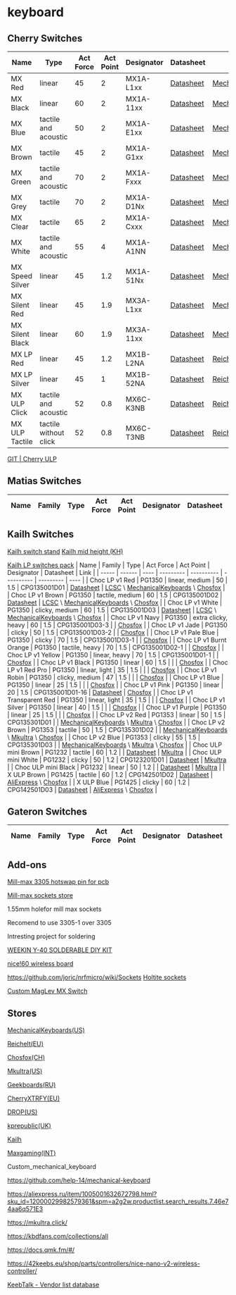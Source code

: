 # keyboard

## Cherry Switches
| Name  | Type | Act Force | Act Point | Designator | Datasheet | Link |
| ----- | ---- | --------- | --------- | ---------- | --------- | ---- |
| MX Red | linear | 45 | 2 | MX1A-L1xx | [Datasheet](https://www.cherrymx.de/_Resources/Persistent/b/7/a/b/b7ab2f72bd5686e1e1e759a9f3703536d7fb1e18/EN_CHERRY_MX_RED.pdf) | [MechanicalKeyboards](https://mechanicalkeyboards.com/shop/index.php?l=product_list&c=57) |
| MX Black | linear | 60 | 2 | MX1A-11xx | [Datasheet](https://www.cherrymx.de/_Resources/Persistent/0/7/f/6/07f6a966a4b95053db5691e73faa401f67d2eb5e/EN_CHERRY_MX_BLACK.pdf) | [MechanicalKeyboards](https://mechanicalkeyboards.com/shop/index.php?l=product_list&c=54) |
| MX Blue | tactile and acoustic | 50 | 2 | MX1A-E1xx | [Datasheet](https://www.cherrymx.de/_Resources/Persistent/a/5/3/1/a531cb6598bc849cbcf131fd7a31814282b74545/EN_CHERRY_MX_BLUE.pdf) | [MechanicalKeyboards](https://mechanicalkeyboards.com/shop/index.php?l=product_list&c=56) |
| MX Brown | tactile | 45 | 2 | MX1A-G1xx | [Datasheet](https://www.cherrymx.de/_Resources/Persistent/1/3/6/1/13618248706cd28e75ab9bdf9e55e9f8794611c1/EN_CHERRY_MX_BROWN.pdf) | [MechanicalKeyboards](https://mechanicalkeyboards.com/shop/index.php?l=product_list&c=55) |
| MX Green | tactile and acoustic | 70 | 2 | MX1A-Fxxx | [Datasheet](https://www.cherrymx.de/_Resources/Persistent/a/a/3/1/aa31c11f193a199eea05c8897d9decc539ce9b7f/EN_CHERRY_MX_GREEN.pdf) | [MechanicalKeyboards](https://mechanicalkeyboards.com/shop/index.php?l=product_list&c=63) |
| MX Grey | tactile | 70 | 2 | MX1A-D1Nx | [Datasheet](https://www.cherrymx.de/_Resources/Persistent/9/6/8/f/968fd7e99029449b6af9babb96149abed607b29b/Data_Sheet_CHERRY_MX_Grey.pdf) | [MechanicalKeyboards](https://mechanicalkeyboards.com/shop/index.php?l=product_list&c=59) |
| MX Clear | tactile | 65 | 2 | MX1A-Cxxx | [Datasheet](https://www.cherrymx.de/_Resources/Persistent/1/e/6/d/1e6d4479ea3c692473ae8dd3f0b825bd568ecadb/EN_CHERRY_MX_CLEAR.pdf) | [MechanicalKeyboards](https://mechanicalkeyboards.com/shop/index.php?l=product_list&c=58) |
| MX White | tactile and acoustic | 55 | 4 | MX1A-A1NN | [Datasheet](https://www.farnell.com/datasheets/2301174.pdf) | [MechanicalKeyboards](https://mechanicalkeyboards.com/shop/index.php?l=product_list&c=64) |
| MX Speed Silver | linear | 45 | 1.2 | MX1A-51Nx | [Datasheet](https://www.cherrymx.de/_Resources/Persistent/7/f/4/5/7f45a95bf2bd93bd9c94f1835bd0c89dd6863326/EN_CHERRY_MX_SPEED_Silver.pdf) | [MechanicalKeyboards](https://mechanicalkeyboards.com/shop/index.php?l=product_list&c=875) |
| MX Silent Red | linear | 45 | 1.9 | MX3A-L1xx | [Datasheet](https://www.cherrymx.de/_Resources/Persistent/9/8/d/c/98dc07c393ba6be617c8547b77371709063605ad/EN_CHERRY_MX_SILENT_RED.pdf) | [MechanicalKeyboards](https://mechanicalkeyboards.com/shop/index.php?l=product_list&c=376) |
| MX Silent Black | linear | 60 | 1.9 | MX3A-11xx | [Datasheet](https://www.cherrymx.de/_Resources/Persistent/8/9/4/5/8945e4291a811c540f5c3e1ae4b3fc47e4011a8a/EN_CHERRY_MX_SILENT_BLACK.pdf) | [MechanicalKeyboards](https://mechanicalkeyboards.com/shop/index.php?l=product_detail&p=9975) |
| MX LP Red | linear | 45 | 1.2 | MX1B-L2NA | [Datasheet](https://www.cherrymx.de/_Resources/Persistent/b/3/1/e/b31ed369e2614b88503ba419d4e0a8339a7c55e5/Data%20sheet_MX1B-L2NA.pdf) | [Reichelt](https://www.reichelt.com/de/en/cherry-mx-low-profile-red-rgb-button-module-cherry-mx1b-l2na-p258100.html?&trstct=pos_1&nbc=1) |
| MX LP Silver | linear | 45 | 1 | MX1B-52NA | [Datasheet](https://www.cherrymx.de/_Resources/Persistent/6/7/d/f/67df5e072fb240d5e5c6bb1c132eaf213ef04981/Data%20sheet_MX1B-52NA.pdf) | [Reichelt](https://www.reichelt.com/de/en/cherry-mx-low-profile-silver-rgb-button-module-cherry-mx1b-52na-p281332.html?&trstct=pos_2&nbc=1) |
| MX ULP Click | tactile and acoustic | 52 | 0.8 | MX6C-K3NB | [Datasheet](https://www.cherrymx.de/_Resources/Persistent/b/f/8/a/bf8aa6c9901e722a271f6ccc9d2388d9380c195f/CHERRY_MX_ULP_Click_Datasheet.pdf) | [Reichelt](https://www.reichelt.com/de/en/cherry-mx-ultra-low-profile-rgb-pushbutton-module-cherry-mx6c-k3nb-p335040.html?&trstct=pos_3&nbc=1) |
| MX ULP Tactile | tactile without click | 52 | 0.8 | MX6C-T3NB | [Datasheet](https://www.cherrymx.de/_Resources/Persistent/8/c/3/4/8c348ad8022fdd2c96033bdb32948fcb036a4ecd/CHERRY_MX_ULP_Tactile_Datasheet.pdf) | [Reichelt](https://www.reichelt.com/de/en/cherry-mx-ultra-low-profile-rgb-pushbutton-module-cherry-mx6c-k3nb-p335040.html?&trstct=pos_3&nbc=1) |

[GIT | Cherry ULP](https://github.com/pashutk/Cherry_MX_ULP)


## Matias Switches
| Name  | Family | Type | Act Force | Act Point | Designator | Datasheet | Link |
| ----- | ------ | ---- | --------- | ---------- | ---------- | --------- | ---- |


## Kailh Switches
[Kailh switch stand](https://www.kailh.net/products/kailh-switch-tester)
[Kailh mid height (KH)](https://aliexpress.ru/item/32960369030.html?gatewayAdapt=glo2rus&sku_id=66489586936)

[Kailh LP switches pack](https://chosfox.com/collections/low-profile-collection/products/kailh-low-profile-mechanical-keyboard-switches-tester-pack)
| Name  | Family | Type | Act Force | Act Point | Designator | Datasheet | Link |
| ----- | ------ | ---- | --------- | ---------- | ---------- | --------- | ---- |
| Choc LP v1 Red | PG1350 | linear, medium | 50 | 1.5 | CPG135001D01 | [Datasheet](https://datasheet.lcsc.com/lcsc/1912111437_Kailh-CPG135001D01_C400229.pdf) | [LCSC](https://www.lcsc.com/product-detail/Mechanical-Keyboard-Shaft_Kailh-CPG135001D01_C400229.html) \ [MechanicalKeyboards](https://mechanicalkeyboards.com/shop/index.php?l=product_detail&p=6337) \ [Chosfox](https://chosfox.com/collections/low-profile-collection/products/kailh-low-profile-choc-switches?variant=42514647613634) |
| Choc LP v1 Brown | PG1350 | tactile, medium | 60 | 1.5 | CPG135001D02 | [Datasheet](https://datasheet.lcsc.com/lcsc/1912111437_Kailh-CPG135001D02_C400230.pdf) | [LCSC](https://www.lcsc.com/product-detail/Mechanical-Keyboard-Shaft_Kailh-CPG135001D02_C400230.html) \ [MechanicalKeyboards](https://mechanicalkeyboards.com/shop/index.php?l=product_detail&p=6339) \ [Chosfox](https://chosfox.com/collections/low-profile-collection/products/kailh-low-profile-choc-switches?variant=42514647646402) |
| Choc LP v1 White | PG1350 | clicky, medium | 60 | 1.5 | CPG135001D03 | [Datasheet](https://datasheet.lcsc.com/lcsc/1912111437_Kailh-CPG135001D03_C400231.pdf) | [LCSC](https://www.lcsc.com/product-detail/Mechanical-Keyboard-Shaft_Kailh-CPG135001D03_C400231.html) \ [MechanicalKeyboards](https://mechanicalkeyboards.com/shop/index.php?l=product_detail&p=6340) \ [Chosfox](https://chosfox.com/collections/low-profile-collection/products/kailh-low-profile-choc-switches?variant=42514647679170) |
| Choc LP v1 Navy | PG1350 | extra clicky, heavy | 60 | 1.5 | CPG135001D03-3 | | [Chosfox](https://chosfox.com/collections/low-profile-collection/products/kailh-low-profile-choc-switches?variant=42514647875778) |
| Choc LP v1 Jade | PG1350 | clicky | 50 | 1.5 | CPG135001D03-2 | | [Chosfox](https://chosfox.com/collections/low-profile-collection/products/kailh-low-profile-choc-switches?variant=42514647843010) |
| Choc LP v1 Pale Blue | PG1350 | clicky | 70 | 1.5 | CPG135001D03-1 | | [Chosfox](https://chosfox.com/collections/low-profile-collection/products/kailh-low-profile-choc-switches?variant=42514647810242) |
| Choc LP v1 Burnt Orange | PG1350 | tactile, heavy | 70 | 1.5 | CPG135001D02-1 | | [Chosfox](https://chosfox.com/collections/low-profile-collection/products/kailh-low-profile-choc-switches?variant=42514647777474) |
| Choc LP v1 Yellow | PG1350 | linear, heavy | 70 | 1.5 | CPG135001D01-1 | | [Chosfox](https://chosfox.com/collections/low-profile-collection/products/kailh-low-profile-choc-switches?variant=42514647744706) |
| Choc LP v1 Black | PG1350 | linear | 60 | 1.5 | | | [Chosfox](https://chosfox.com/collections/low-profile-collection/products/kailh-low-profile-choc-switches?variant=42514647711938) |
| Choc LP v1 Red Pro | PG1350 | linear, light | 35 | 1.5 | | | [Chosfox](https://chosfox.com/collections/low-profile-collection/products/kailh-low-profile-choc-switches?variant=42514647908546) |
| Choc LP v1 Robin | PG1350 | clicky, medium | 47 | 1.5 | | | [Chosfox](https://chosfox.com/collections/low-profile-collection/products/kailh-low-profile-choc-switches?variant=42514647941314) |
| Choc LP v1 Blue | PG1350 | linear | 25 | 1.5 | | | [Chosfox](https://chosfox.com/collections/low-profile-collection/products/kailh-low-profile-choc-switches?variant=42514647974082) |
| Choc LP v1 Pink | PG1350 | linear | 20 | 1.5 | CPG135001D01-16 | [Datasheet](https://www.kailhswitch.com/Content/upload/pdf/202215927/CPG135001D01-16.pdf?rnd=235) | [Chosfox](https://chosfox.com/collections/low-profile-collection/products/kailh-low-profile-choc-switches?variant=42514648006850) |
| Choc LP v1 Transparent Red | PG1350 | linear, light | 35 | 1.5 | | | [Chosfox](https://chosfox.com/collections/low-profile-collection/products/kailh-low-profile-choc-switches?variant=42514648039618) |
| Choc LP v1 Silver | PG1350 | linear | 40 | 1.5 | | | [Chosfox](https://chosfox.com/collections/low-profile-collection/products/kailh-low-profile-choc-switches?variant=42514648072386) |
| Choc LP v1 Purple | PG1350 | linear | 25 | 1.5 | | | [Chosfox](https://chosfox.com/collections/low-profile-collection/products/kailh-low-profile-choc-switches?variant=42514648105154) |
| Choc LP v2 Red | PG1353 | linear | 50 | 1.5 | CPG135301D01 | | [MechanicalKeyboards](https://mechanicalkeyboards.com/shop/index.php?l=product_detail&p=6341) \ [Mkultra](https://mkultra.click/kailh-choc-v2-low-profile-switches/) \ [Chosfox](https://chosfox.com/collections/low-profile-collection/products/v2-low-profile-switch?variant=41683772965058) |
| Choc LP v2 Brown | PG1353 | tactile | 50 | 1.5 | CPG135301D02 | | [MechanicalKeyboards](https://mechanicalkeyboards.com/shop/index.php?l=product_detail&p=6342) \ [Mkultra](https://mkultra.click/kailh-choc-v2-low-profile-switches/) \ [Chosfox](https://chosfox.com/collections/low-profile-collection/products/v2-low-profile-switch?variant=41683772997826) |
| Choc LP v2 Blue | PG1353 | clicky | 55 | 1.5 | CPG135301D03 | | [MechanicalKeyboards](https://mechanicalkeyboards.com/shop/index.php?l=product_detail&p=6343) \ [Mkultra](https://mkultra.click/kailh-choc-v2-low-profile-switches/) \ [Chosfox](https://chosfox.com/collections/low-profile-collection/products/v2-low-profile-switch?variant=41683773030594) |
| Choc ULP mini Brown | PG1232 | tactile | 60 | 1.2 | | [Datasheet](http://www.kailh.com/en/Products/Ks/NotebookS/647.html) | [Mkultra](https://mkultra.click/choc-mini-low-low-profile-switches/) |
| Choc ULP mini White | PG1232 | clicky | 50 | 1.2 | CPG123201D01 | [Datasheet](http://www.kailh.com/en/Products/Ks/NotebookS/647.html) | [Mkultra](https://mkultra.click/choc-mini-low-low-profile-switches/) |
| Choc ULP mini Black | PG1232 | linear | 50 | 1.2 | | [Datasheet](http://www.kailh.com/en/Products/Ks/NotebookS/647.html) | [Mkultra](https://mkultra.click/choc-mini-low-low-profile-switches/) |
| X ULP Brown | PG1425 | tactile | 60 | 1.2 | CPG142501D02 | [Datasheet](http://www.kailh.com/en/Products/Ks/NotebookS/649.html) | [AliExpress](https://aliexpress.ru/item/32985602923.html?sku_id=10000000843368905&spm=a2g2w.productlist.search_results.2.2a6f4aa654pxyt) \ [Chosfox](https://chosfox.com/products/kailh-x-switch-sets?_pos=3&_sid=7ad59e1d7&_ss=r) |
| X ULP Blue | PG1425 | clicky | 60 | 1.2 | CPG142501D03 | [Datasheet](http://www.kailh.com/en/Products/Ks/NotebookS/649.html) | [AliExpress](https://aliexpress.ru/item/32985602923.html?sku_id=10000000843368905&spm=a2g2w.productlist.search_results.2.2a6f4aa654pxyt) \ [Chosfox](https://chosfox.com/products/kailh-x-switch-sets?_pos=3&_sid=7ad59e1d7&_ss=r) |


## Gateron Switches
| Name  | Family | Type | Act Force | Act Point | Designator | Datasheet | Link |
| ----- | ------ | ---- | --------- | ---------- | ---------- | --------- | ---- |



## Add-ons
[Mill-max 3305 hotswap pin for pcb](https://www.mill-max.com/products/pin-receptacle/receptacle-with-no-tail/3305)

[Mill-max sockets store](https://keeb.io/products/mill-max-hotswap-sockets)

1.55mm holefor mill max sockets

Recomend to use 3305-1 over 3305

Intresting project for soldering

[WEEKIN Y-40 SOLDERABLE DIY KIT](https://kbdfans.com/collections/all/products/weekin-y-40-solderable-diy-kit)

[nice!60 wireless board](https://nicekeyboards.com/nice-60)

https://github.com/joric/nrfmicro/wiki/Sockets
[Holtite sockets](https://deskthority.net/wiki/Holtite)


[Custom MagLev MX Switch](https://github.com/famichu/MagLev_Switch_MX)

## Stores
[MechanicalKeyboards(US)](https://mechanicalkeyboards.com/shop/index.php?l=product_list&c=107)

[Reichelt(EU)](https://www.reichelt.com/de/en/keyboard-accessories-c8099.html?&nbc=1)

[Chosfox(CH)](https://chosfox.com/)

[Mkultra(US)](https://mkultra.click/)

[Geekboards(RU)](https://geekboards.ru/collection/switches)

[CherryXTRFY(EU)](https://cherryxtrfy.com/keyboard-switches)

[DROP(US)](https://drop.com/mechanical-keyboards/drops?sc=switches)

[kprepublic(UK)](https://kprepublic.com/collections/switch?page=1)

[Kailh](https://www.kailh.net/)

[Maxgaming(INT)](https://us.maxgaming.com/us/pc-peripherals/keyboard-accessories/custom-keyboard/switches)

Custom_mechanical_keyboard

https://github.com/help-14/mechanical-keyboard

https://aliexpress.ru/item/1005001632672798.html?sku_id=12000029982579361&spm=a2g2w.productlist.search_results.7.46e74aa6q571E3

https://mkultra.click/

https://kbdfans.com/collections/all

https://docs.qmk.fm/#/

https://42keebs.eu/shop/parts/controllers/nice-nano-v2-wireless-controller/

[KeebTalk - Vendor list database](https://www.keebtalk.com/t/list-of-keyboard-retailers-shops-stores-vendors/9022)
